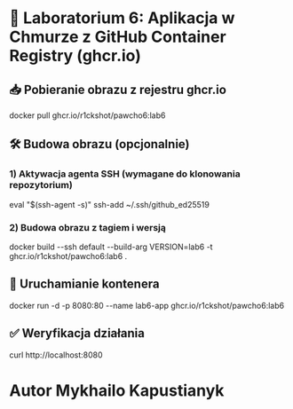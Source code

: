 # 🐳 Laboratorium 6: Aplikacja w Chmurze z GitHub Container Registry (ghcr.io)

## 📥 Pobieranie obrazu z rejestru ghcr.io
docker pull ghcr.io/r1ckshot/pawcho6:lab6

## 🛠️ Budowa obrazu (opcjonalnie)

### 1) Aktywacja agenta SSH (wymagane do klonowania repozytorium)
eval "$(ssh-agent -s)"
ssh-add ~/.ssh/github_ed25519

### 2) Budowa obrazu z tagiem i wersją
docker build --ssh default --build-arg VERSION=lab6 -t ghcr.io/r1ckshot/pawcho6:lab6 .

## 🚀 Uruchamianie kontenera
docker run -d -p 8080:80 --name lab6-app ghcr.io/r1ckshot/pawcho6:lab6

## ✅ Weryfikacja działania
curl http://localhost:8080

# Autor Mykhailo Kapustianyk
